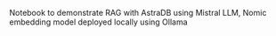 Notebook to demonstrate RAG with AstraDB using Mistral LLM, Nomic embedding model deployed locally using Ollama
